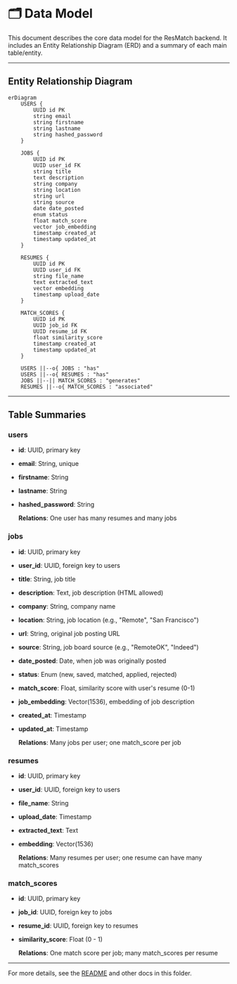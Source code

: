 # 🗂️ Data Model

This document describes the core data model for the ResMatch backend. It includes an Entity Relationship Diagram (ERD) and a summary of each main table/entity.

---

## Entity Relationship Diagram

```mermaid
erDiagram
    USERS {
        UUID id PK
        string email
        string firstname
        string lastname
        string hashed_password
    }

    JOBS {
        UUID id PK
        UUID user_id FK
        string title
        text description
        string company
        string location
        string url
        string source
        date date_posted
        enum status
        float match_score
        vector job_embedding
        timestamp created_at
        timestamp updated_at
    }

    RESUMES {
        UUID id PK
        UUID user_id FK
        string file_name
        text extracted_text
        vector embedding
        timestamp upload_date
    }

    MATCH_SCORES {
        UUID id PK
        UUID job_id FK
        UUID resume_id FK
        float similarity_score
        timestamp created_at
        timestamp updated_at
    }

    USERS ||--o{ JOBS : "has"
    USERS ||--o{ RESUMES : "has"
    JOBS ||--|| MATCH_SCORES : "generates"
    RESUMES ||--o{ MATCH_SCORES : "associated"
```

---

## Table Summaries

### users

- **id**: UUID, primary key
- **email**: String, unique
- **firstname**: String
- **lastname**: String
- **hashed_password**: String

  **Relations**: One user has many resumes and many jobs

### jobs

- **id**: UUID, primary key
- **user_id**: UUID, foreign key to users
- **title**: String, job title
- **description**: Text, job description (HTML allowed)
- **company**: String, company name
- **location**: String, job location (e.g., "Remote", "San Francisco")
- **url**: String, original job posting URL
- **source**: String, job board source (e.g., "RemoteOK", "Indeed")
- **date_posted**: Date, when job was originally posted
- **status**: Enum (new, saved, matched, applied, rejected)
- **match_score**: Float, similarity score with user's resume (0-1)
- **job_embedding**: Vector(1536), embedding of job description
- **created_at**: Timestamp
- **updated_at**: Timestamp

  **Relations**: Many jobs per user; one match_score per job

### resumes

- **id**: UUID, primary key
- **user_id**: UUID, foreign key to users
- **file_name**: String
- **upload_date**: Timestamp
- **extracted_text**: Text
- **embedding**: Vector(1536)

  **Relations**: Many resumes per user; one resume can have many match_scores

### match_scores

- **id**: UUID, primary key
- **job_id**: UUID, foreign key to jobs
- **resume_id**: UUID, foreign key to resumes
- **similarity_score**: Float (0 - 1)

  **Relations**: One match score per job; many match_scores per resume

---

For more details, see the [README](../README.md) and other docs in this folder.
